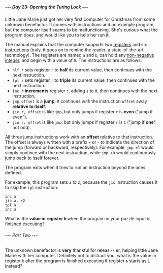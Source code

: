 ##### --- Day 23: Opening the Turing Lock ---

Little Jane Marie just got her very first computer for Christmas from some
unknown benefactor. It comes with instructions and an example program, but the
computer itself seems to be malfunctioning. She's curious what the program does,
and would like you to help her run it.

The manual explains that the computer supports two
[registers](https://en.wikipedia.org/wiki/Processor_register) and six
[instructions](https://en.wikipedia.org/wiki/Instruction_set) (truly, it goes on
to remind the reader, a state-of-the-art technology). The registers are named
`a` and `b`, can hold any
[non-negative integer](https://en.wikipedia.org/wiki/Natural_number), and begin
with a value of `0`. The instructions are as follows:

- `hlf r` sets register `r` to **half** its current value, then continues with
the next instruction.
- `tpl r` sets register `r` to **triple** its current value, then continues with
the next instruction.
- `inc r` **increments** register `r`, adding `1` to it, then continues with the
next instruction.
- `jmp offset` is a **jump**; it continues with the instruction `offset` away
**relative to itself**.
- `jie r, offset` is like `jmp`, but only jumps if register `r` is **even**
("jump if even").
- `jio r, offset` is like `jmp`, but only jumps if register `r` is `1` ("jump if
**one**", not odd).

All three jump instructions work with an **offset** relative to that
instruction. The offset is always written with a prefix `+` or `-` to indicate
the direction of the jump (forward or backward, respectively). For example, `jmp
+1` would simply continue with the next instruction, while `jmp +0` would
continuously jump back to itself forever.

The program exits when it tries to run an instruction beyond the ones defined.

For example, this program sets `a` to `2`, because the `jio` instruction causes
it to skip the `tpl` instruction:

```
inc a
jio a, +2
tpl a
inc a
```

What is the **value in register `b`** when the program in your puzzle input is
finished executing?

###### --- Part Two ---

The unknown benefactor is **very** thankful for releasi-- er, helping little
Jane Marie with her computer. Definitely not to distract you, what is the value
in register `b` after the program is finished executing if register `a` starts
as `1` instead?
